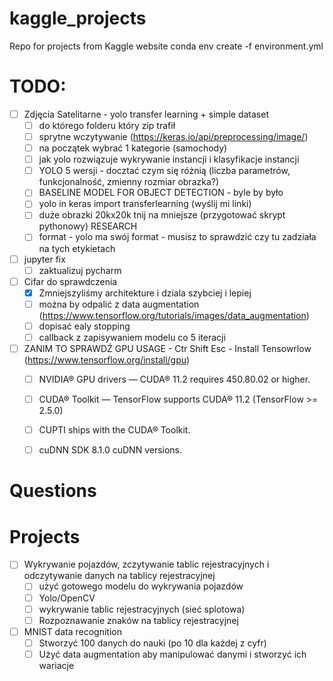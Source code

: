 # kaggle_projects
Repo for projects from Kaggle website
conda env create -f environment.yml

# TODO:
- [ ] Zdjęcia Satelitarne - yolo transfer learning + simple dataset
    - [ ] do którego folderu który zip trafił
    - [ ] sprytne wczytywanie (https://keras.io/api/preprocessing/image/)
    - [ ] na początek wybrać 1 kategorie (samochody) 
    - [ ] jak yolo rozwiązuje wykrywanie instancji i klasyfikacje instancji
    - [ ] YOLO 5 wersji - docztać czym się różnią (liczba parametrów, funkcjonalność, zmienny rozmiar obrazka?) 
    - [ ] BASELINE MODEL FOR OBJECT DETECTION - byle by było
    - [ ] yolo in keras import transferlearning (wyślij mi linki)
    - [ ] duże obrazki 20kx20k tnij na mniejsze (przygotować skrypt pythonowy) RESEARCH 
    - [ ] format - yolo ma swój format - musisz to sprawdzić czy tu zadziała na tych etykietach
- [ ] jupyter fix
  - [ ] zaktualizuj pycharm
- [ ] Cifar do sprawdczenia
  - [x] Zmniejszyliśmy architekture i dziala szybciej i lepiej
  - [ ] można by odpalić z data augmentation (https://www.tensorflow.org/tutorials/images/data_augmentation)
  - [ ] dopisać ealy stopping
  - [ ] callback z zapisywaniem modelu co 5 iteracji
- [ ] ZANIM TO SPRAWDŹ GPU USAGE - Ctr Shift Esc - Install Tensowrlow (https://www.tensorflow.org/install/gpu)
  - [ ] NVIDIA® GPU drivers — CUDA® 11.2 requires 450.80.02 or higher.
  - [ ] CUDA® Toolkit — TensorFlow supports CUDA® 11.2 (TensorFlow >= 2.5.0)
  - [ ] CUPTI ships with the CUDA® Toolkit.
  - [ ] cuDNN SDK 8.1.0 cuDNN versions.


# Questions

# Projects
- [ ] Wykrywanie pojazdów, zczytywanie tablic rejestracyjnych i odczytywanie danych na tablicy rejestracyjnej
    - [ ] użyć gotowego modelu do wykrywania pojazdów
    - [ ] Yolo/OpenCV
    - [ ] wykrywanie tablic rejestracyjnych (sieć splotowa)
    - [ ] Rozpoznawanie znaków na tablicy rejestracyjnej
- [ ] MNIST data recognition
  - [ ] Stworzyć 100 danych do nauki (po 10 dla każdej z cyfr)
  - [ ] Użyć data augmentation aby manipulować danymi i stworzyć ich wariacje
